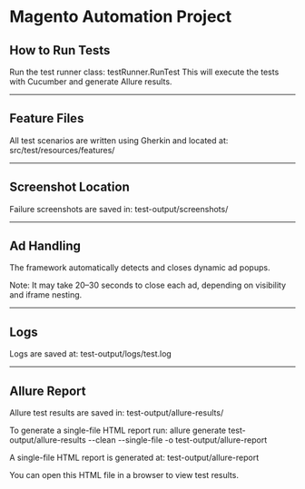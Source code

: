 # Magento Automation Project

##  How to Run Tests
Run the test runner class:
testRunner.RunTest
This will execute the tests with Cucumber and generate Allure results.

---

## Feature Files
All test scenarios are written using Gherkin and located at:
src/test/resources/features/

---
## Screenshot Location
Failure screenshots are saved in:
test-output/screenshots/

---

## Ad Handling
The framework automatically detects and closes dynamic ad popups.

 Note: It may take 20–30 seconds to close each ad, depending on visibility and iframe nesting.

---

## Logs

Logs are saved at: test-output/logs/test.log

---

## Allure Report
Allure test results are saved in:
test-output/allure-results/

To generate a single-file HTML report run:
allure generate test-output/allure-results --clean --single-file -o test-output/allure-report

A single-file HTML report is generated at:
test-output/allure-report

You can open this HTML file in a browser to view test results.